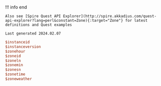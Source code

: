 !!! info end

    Also see [Spire Quest API Explorer](http://spire.akkadius.com/quest-api-explorer?lang=perl&constant=Zone){:target="Zone"} for latest definitions and Quest examples

    Last generated 2024.02.07

``` perl
$instanceid
$instanceversion
$zonehour
$zoneid
$zoneln
$zonemin
$zonesn
$zonetime
$zoneweather

```
